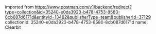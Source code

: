 imported from https://www.postman.com/v1/backend/redirect?type=collection&id=35240-e0da3923-b478-4753-8580-8cb087d6171d&entityId=13482&publisherType=team&publisherId=37129
collectionId: 35240-e0da3923-b478-4753-8580-8cb087d6171d
name: Clearbit